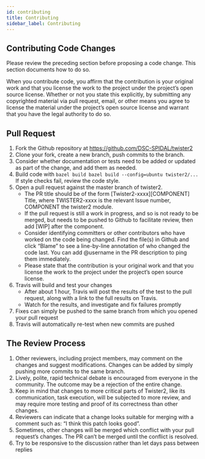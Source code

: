 ```yaml
---
id: contributing
title: Contributing
sidebar_label: Contributing
---
```


## Contributing Code Changes

Please review the preceding section before proposing a code change. This section documents how to do so.

When you contribute code, you affirm that the contribution is your original work and that you license the work to the project under the project’s open source license. Whether or not you state this explicitly, by submitting any copyrighted material via pull request, email, or other means you agree to license the material under the project’s open source license and warrant that you have the legal authority to do so.

## Pull Request

1. Fork the Github repository at https://github.com/DSC-SPIDAL/twister2 
2. Clone your fork, create a new branch, push commits to the branch.
3. Consider whether documentation or tests need to be added or updated as part of the change, and add them as needed.
4. Build code with `bazel build bazel build --config=ubuntu twister2/...` If style checks fail, review the code style.
5. Open a pull request against the master branch of twister2. 
   * The PR title should be of the form [Twister2-xxxx][COMPONENT] Title, where TWISTER2-xxxx is the relevant Issue number, COMPONENT the twister2 module. 
   * If the pull request is still a work in progress, and so is not ready to be merged, but needs to be pushed to Github to facilitate review, then add [WIP] after the component.
   * Consider identifying committers or other contributors who have worked on the code being changed. Find the file(s) in Github and click “Blame” to see a line-by-line annotation of who changed the code last. You can add @username in the PR description to ping them immediately.
   * Please state that the contribution is your original work and that you license the work to the project under the project’s open source license.
5. Travis will build and test your changes
   * After about 1 hour, Travis will post the results of the test to the pull request, along with a link to the full results on Travis.
   * Watch for the results, and investigate and fix failures promptly
6. Fixes can simply be pushed to the same branch from which you opened your pull request
7. Travis will automatically re-test when new commits are pushed

## The Review Process

1. Other reviewers, including project members, may comment on the changes and suggest modifications. Changes can be added by simply pushing more commits to the same branch.
2. Lively, polite, rapid technical debate is encouraged from everyone in the community. The outcome may be a rejection of the entire change.
4. Keep in mind that changes to more critical parts of Twister2, like its communication, task execution, will be subjected to more review, and may require more testing and proof of its correctness than other changes.
5. Reviewers can indicate that a change looks suitable for merging with a comment such as: “I think this patch looks good”. 
6. Sometimes, other changes will be merged which conflict with your pull request’s changes. The PR can’t be merged until the conflict is resolved. 
7. Try to be responsive to the discussion rather than let days pass between replies

